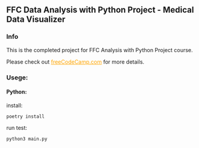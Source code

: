 ## FFC Data Analysis with Python Project - Medical Data Visualizer

### Info
  This is the completed project for FFC Analysis with Python Project course.

Please check out 
<a href="https://www.freecodecamp.org/learn/data-analysis-with-python/data-analysis-with-python-projects/medical-data-visualizer" style="color: orange;">freeCodeCamp.com</a> for more details.

### Usege:

#### Python:

install:
```
poetry install
```

run test:
```
python3 main.py
```


